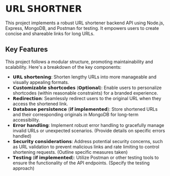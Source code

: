 
# 𝗨𝗥𝗟 𝗦𝗛𝗢𝗥𝗧𝗡𝗘𝗥


This project implements a robust URL shortener backend API using Node.js, Express, MongoDB, and Postman for testing. It empowers users to create concise and shareable links for long URLs.


## Key Features
This project follows a modular structure, promoting maintainability and scalability. Here's a breakdown of the key components:

* 𝗨𝗥𝗟 𝘀𝗵𝗼𝗿𝘁𝗲𝗻𝗶𝗻𝗴: Shorten lengthy URLs into more manageable and visually appealing formats.
* 𝗖𝘂𝘀𝘁𝗼𝗺𝗶𝘇𝗮𝗯𝗹𝗲 𝘀𝗵𝗼𝗿𝘁𝗰𝗼𝗱𝗲𝘀 (𝗢𝗽𝘁𝗶𝗼𝗻𝗮𝗹):  Enable users to personalize shortcodes (within reasonable constraints) for a branded experience.
* 𝗥𝗲𝗱𝗶𝗿𝗲𝗰𝘁𝗶𝗼𝗻: Seamlessly redirect users to the original URL when they access the shortened link.
* 𝗗𝗮𝘁𝗮𝗯𝗮𝘀𝗲 𝗽𝗲𝗿𝘀𝗶𝘀𝘁𝗲𝗻𝗰𝗲 (𝗶𝗳 𝗶𝗺𝗽𝗹𝗲𝗺𝗲𝗻𝘁𝗲𝗱): Store shortened URLs and their corresponding originals in MongoDB for long-term accessibility.
* 𝗘𝗿𝗿𝗼𝗿 𝗵𝗮𝗻𝗱𝗹𝗶𝗻𝗴: Implement robust error handling to gracefully manage invalid URLs or unexpected scenarios. (Provide details on specific errors handled)
* 𝗦𝗲𝗰𝘂𝗿𝗶𝘁𝘆 𝗰𝗼𝗻𝘀𝗶𝗱𝗲𝗿𝗮𝘁𝗶𝗼𝗻𝘀: Address potential security concerns, such as URL validation to prevent malicious links and rate limiting to control shortening requests. (Outline specific measures taken)
* 𝗧𝗲𝘀𝘁𝗶𝗻𝗴 (𝗶𝗳 𝗶𝗺𝗽𝗹𝗲𝗺𝗲𝗻𝘁𝗲𝗱): Utilize Postman or other testing tools to ensure the functionality of the API endpoints. (Specify the testing approach)